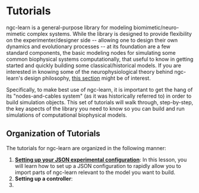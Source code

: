 # Tutorials

ngc-learn is a general-purpose library for modeling biomimetic/neuro-mimetic
complex systems. While the library is designed to provide flexibility on the
experimenter/designer side -- allowing one to design their own dynamics and
evolutionary processes -- at its foundation are a few standard components, the
basic modeling nodes for simulating some common biophysical systems computationally,
that useful to know in getting started and quickly building some classical/historical
models. If you are interested in knowing some of the neurophysiological theory
behind ngc-learn's design philosophy, [this section](../tutorials/theory) might
be of interest.

Specifically, to make best use of ngc-learn, it is important to get the
hang of its "nodes-and-cables system" (as it was historically referred to) in
order to build simulation objects. This set of tutorials will walk through,
step-by-step, the key aspects of the library you need to know so you can build
and run simulations of computational biophysical models.

## Organization of Tutorials

The tutorials for ngc-learn are organized in the following manner:
1. <b>[Setting up your JSON experimental configuration](../tutorials/lesson1.md)</b>:
   In this lesson, you will learn how to set up a JSON configuration to rapidly
   allow you to import parts of ngc-learn relevant to the model you want to build.
2. <b>Setting up a controller</b>:
3.
